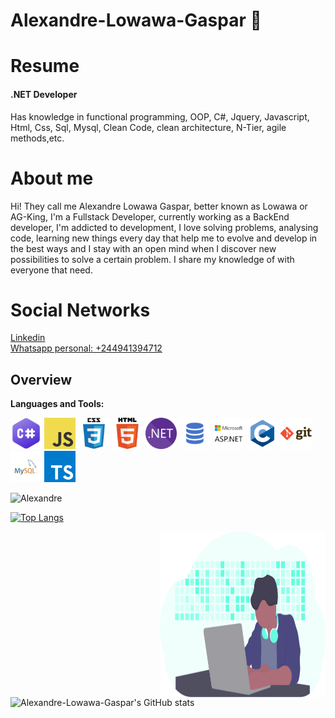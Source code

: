 # Alexandre-Lowawa-Gaspar 👋

<h1>Resume</h1>

#### .NET Developer

Has knowledge in functional programming, OOP,
C#, Jquery, Javascript, Html, Css, Sql, Mysql, Clean
Code, clean architecture, N-Tier, agile methods,etc.

<h1>About me</h1>

Hi! They call me Alexandre Lowawa Gaspar, better known as Lowawa or AG-King,
I'm a Fullstack Developer, currently working as a BackEnd developer,
I'm addicted to development, I love solving problems, analysing code, learning
new things every day that help me to evolve and develop in the best ways and I stay
with an open mind when I discover new possibilities to solve a certain
problem.
I share my knowledge of with everyone that need.


 <h1>Social Networks</h1>
 <a href="https://www.linkedin.com/in/alexandre-gaspar-722893288/">Linkedin</a>
  <br>
 <a href="tel:+244941394712">Whatsapp personal: +244941394712</a>
 <br>


## Overview

**Languages and Tools:**

<code><img height="50" src="https://raw.githubusercontent.com/github/explore/80688e429a7d4ef2fca1e82350fe8e3517d3494d/topics/csharp/csharp.png"></code>
<code><img height="50" src="https://raw.githubusercontent.com/github/explore/80688e429a7d4ef2fca1e82350fe8e3517d3494d/topics/javascript/javascript.png"></code>
<code><img height="50" src="https://raw.githubusercontent.com/github/explore/80688e429a7d4ef2fca1e82350fe8e3517d3494d/topics/css/css.png"></code>
<code><img height="50" src="https://raw.githubusercontent.com/github/explore/80688e429a7d4ef2fca1e82350fe8e3517d3494d/topics/html/html.png"></code>
<code><img height="50" src="https://raw.githubusercontent.com/github/explore/80688e429a7d4ef2fca1e82350fe8e3517d3494d/topics/dotnet/dotnet.png"></code>
<code><img height="50" src="https://raw.githubusercontent.com/github/explore/80688e429a7d4ef2fca1e82350fe8e3517d3494d/topics/sql/sql.png"></code>
<code><img height="50" src="https://raw.githubusercontent.com/github/explore/80688e429a7d4ef2fca1e82350fe8e3517d3494d/topics/aspnet/aspnet.png"></code>
<code><img height="50" src="https://raw.githubusercontent.com/github/explore/80688e429a7d4ef2fca1e82350fe8e3517d3494d/topics/c/c.png"></code>
<code><img height="50" src="https://raw.githubusercontent.com/github/explore/80688e429a7d4ef2fca1e82350fe8e3517d3494d/topics/git/git.png"></code>
<code><img height="50" src="https://raw.githubusercontent.com/github/explore/80688e429a7d4ef2fca1e82350fe8e3517d3494d/topics/mysql/mysql.png"></code>
<code><img height="50" src="https://raw.githubusercontent.com/github/explore/80688e429a7d4ef2fca1e82350fe8e3517d3494d/topics/typescript/typescript.png"></code>

<p><img src="https://komarev.com/ghpvc/?username=Alexandre-Lowawa-Gaspar" alt="Alexandre" /> </p>


[![Top Langs](https://github-readme-stats.vercel.app/api/top-langs/?username=Alexandre-Lowawa-Gaspar&layout=compact)](https://github.com/anuraghazra/github-readme-stats)

<img align="right" src="https://github.com/AlienDev66/AlienDev66/blob/master/undraw_developer_activity_bv83.svg" alt="Illustration of AlienDev66" width=265px height=265px/>

![Alexandre-Lowawa-Gaspar's GitHub stats](https://github-readme-stats.vercel.app/api?username=Alexandre-Lowawa-Gaspar&count_private=true&show_icons=true&theme=radical)

